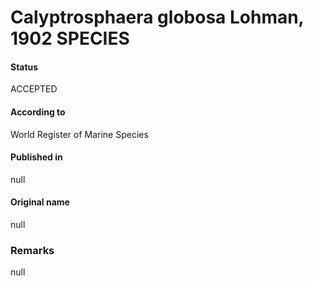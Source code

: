 Calyptrosphaera globosa Lohman, 1902 SPECIES
=======

#### Status
ACCEPTED

#### According to
World Register of Marine Species

#### Published in
null

#### Original name
null

### Remarks
null